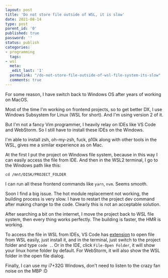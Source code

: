 ```yaml
---
layout: post
title: 'Do not store file outside of WSL, it is slow'
date: 2021-08-14
type: post
parent_id: '0'
published: true
password: ''
status: publish
categories:
- programming
  tags:
- wsl
  meta:
  _edit_last: '1'
  permalink: "/do-not-store-file-outside-of-wsl-file-system-its-slow"
  comments: true
---
```


For some reason, I have switch back to Windows OS after years of working on MacOS.

Most of the time I'm working on frontend projects, so to get better DX, I use Windows Subsystem for Linux (WSL for short). 
And I'm using version 2 of it.

But I'm not a fancy Vim programmer, I heavily relay on IDEs like  VS Code and WebStorm. So I still have to install these IDEs
on the Windows.

I'm able to install zsh, oh-my-zsh, fuck, p10k along with other tools in the WSL, gives me a similar experience as on Mac.

At the first I put the project on Windows file system, because in this way I can easily access the file from IDE. 
And then in the WSL2 terminal, I go to the Windows path like this:
```shell
cd /mnt/DISK/PROJECT_FOLDER
```
I can run all these frontend commands like `yarn`, `nvm`. Seems smooth.

Soon I find a big issue. The hot module replacement not working, the building process is very slow. I have to restart the project 
dev command after making change to the code. Clearly this is not an acceptable solution.

After searching a bit on the internet, I move the project back to WSL file system, then every thing works perfectly. The building is faster,
the HMR is working. 

To access the file in WSL from IDEs, VS Code has [extension](https://marketplace.visualstudio.com/items?itemName=ms-vscode-remote.remote-wsl) 
to open file from WSL easily, just install it, and in the terminal, just switch to the project folder and type `code .`. Or in the IDE, click `File-Open Folder`, 
it will show your linux home folder by default. For WebStorm, it will also show the WSL folder in the open file dialog.

Finally, I can use my i7+32G Windows, don't need to listen to the crazy fan noise on the MBP :D

